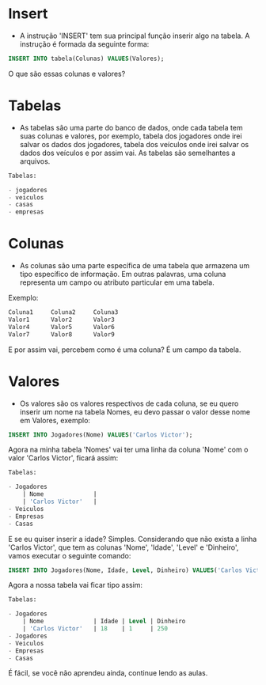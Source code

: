 # Insert
- A instrução 'INSERT' tem sua principal função inserir algo na tabela. A instrução é formada da seguinte forma:
```sql
INSERT INTO tabela(Colunas) VALUES(Valores);
```
O que são essas colunas e valores?

# Tabelas
- As tabelas são uma parte do banco de dados, onde cada tabela tem suas colunas e valores, por exemplo, tabela dos jogadores onde irei salvar os dados dos jogadores, tabela dos veículos onde irei salvar os dados dos veículos e por assim vai. As tabelas são semelhantes a arquivos.
```sql
Tabelas:

- jogadores
- veiculos
- casas
- empresas
```

# Colunas
- As colunas são uma parte específica de uma tabela que armazena um tipo específico de informação. Em outras palavras, uma coluna representa um campo ou atributo particular em uma tabela.

Exemplo:
```sql
Coluna1		Coluna2		Coluna3
Valor1		Valor2		Valor3
Valor4		Valor5		Valor6
Valor7		Valor8		Valor9
```
E por assim vai, percebem como é uma coluna? É um campo da tabela.

# Valores
- Os valores são os valores respectivos de cada coluna, se eu quero inserir um nome na tabela Nomes, eu devo passar o valor desse nome em Valores, exemplo:
```sql
INSERT INTO Jogadores(Nome) VALUES('Carlos Victor');
```
Agora na minha tabela 'Nomes' vai ter uma linha da coluna 'Nome' com o valor 'Carlos Victor', ficará assim:
```sql
Tabelas:

- Jogadores
	| Nome 				|
	| 'Carlos Victor'	|
- Veiculos
- Empresas
- Casas
```

E se eu quiser inserir a idade? Simples. Considerando que não exista a linha 'Carlos Victor', que tem as colunas 'Nome', 'Idade', 'Level' e 'Dinheiro', vamos executar o seguinte comando:
```sql
INSERT INTO Jogadores(Nome, Idade, Level, Dinheiro) VALUES('Carlos Victor', 18, 1, 250);
```

Agora a nossa tabela vai ficar tipo assim:
```sql
Tabelas:

- Jogadores
	| Nome 				| Idade | Level	| Dinheiro
	| 'Carlos Victor'	| 18 	| 1 	| 250
- Jogadores
- Veiculos
- Empresas
- Casas
```

É fácil, se você não aprendeu ainda, continue lendo as aulas.